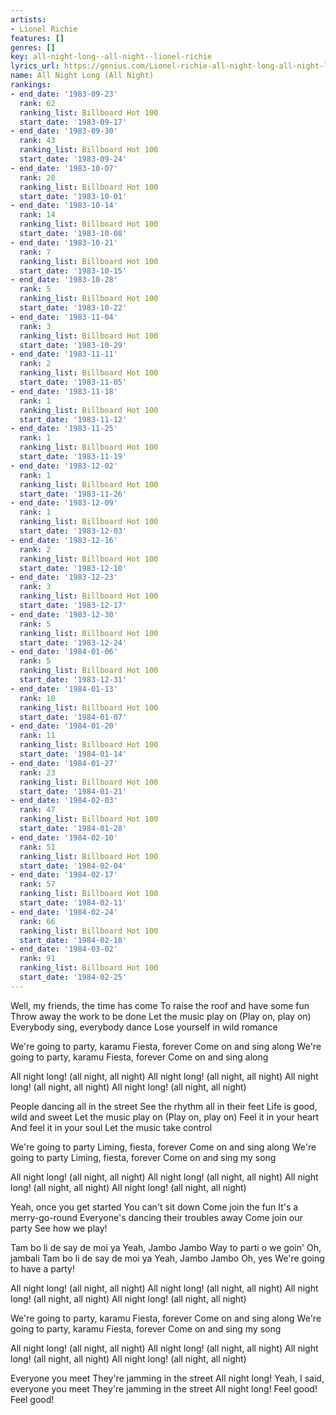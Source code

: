 ```yaml
---
artists:
- Lionel Richie
features: []
genres: []
key: all-night-long--all-night--lionel-richie
lyrics_url: https://genius.com/Lionel-richie-all-night-long-all-night-lyrics
name: All Night Long (All Night)
rankings:
- end_date: '1983-09-23'
  rank: 62
  ranking_list: Billboard Hot 100
  start_date: '1983-09-17'
- end_date: '1983-09-30'
  rank: 43
  ranking_list: Billboard Hot 100
  start_date: '1983-09-24'
- end_date: '1983-10-07'
  rank: 28
  ranking_list: Billboard Hot 100
  start_date: '1983-10-01'
- end_date: '1983-10-14'
  rank: 14
  ranking_list: Billboard Hot 100
  start_date: '1983-10-08'
- end_date: '1983-10-21'
  rank: 7
  ranking_list: Billboard Hot 100
  start_date: '1983-10-15'
- end_date: '1983-10-28'
  rank: 5
  ranking_list: Billboard Hot 100
  start_date: '1983-10-22'
- end_date: '1983-11-04'
  rank: 3
  ranking_list: Billboard Hot 100
  start_date: '1983-10-29'
- end_date: '1983-11-11'
  rank: 2
  ranking_list: Billboard Hot 100
  start_date: '1983-11-05'
- end_date: '1983-11-18'
  rank: 1
  ranking_list: Billboard Hot 100
  start_date: '1983-11-12'
- end_date: '1983-11-25'
  rank: 1
  ranking_list: Billboard Hot 100
  start_date: '1983-11-19'
- end_date: '1983-12-02'
  rank: 1
  ranking_list: Billboard Hot 100
  start_date: '1983-11-26'
- end_date: '1983-12-09'
  rank: 1
  ranking_list: Billboard Hot 100
  start_date: '1983-12-03'
- end_date: '1983-12-16'
  rank: 2
  ranking_list: Billboard Hot 100
  start_date: '1983-12-10'
- end_date: '1983-12-23'
  rank: 3
  ranking_list: Billboard Hot 100
  start_date: '1983-12-17'
- end_date: '1983-12-30'
  rank: 5
  ranking_list: Billboard Hot 100
  start_date: '1983-12-24'
- end_date: '1984-01-06'
  rank: 5
  ranking_list: Billboard Hot 100
  start_date: '1983-12-31'
- end_date: '1984-01-13'
  rank: 10
  ranking_list: Billboard Hot 100
  start_date: '1984-01-07'
- end_date: '1984-01-20'
  rank: 11
  ranking_list: Billboard Hot 100
  start_date: '1984-01-14'
- end_date: '1984-01-27'
  rank: 23
  ranking_list: Billboard Hot 100
  start_date: '1984-01-21'
- end_date: '1984-02-03'
  rank: 47
  ranking_list: Billboard Hot 100
  start_date: '1984-01-28'
- end_date: '1984-02-10'
  rank: 51
  ranking_list: Billboard Hot 100
  start_date: '1984-02-04'
- end_date: '1984-02-17'
  rank: 57
  ranking_list: Billboard Hot 100
  start_date: '1984-02-11'
- end_date: '1984-02-24'
  rank: 66
  ranking_list: Billboard Hot 100
  start_date: '1984-02-18'
- end_date: '1984-03-02'
  rank: 91
  ranking_list: Billboard Hot 100
  start_date: '1984-02-25'
---
```

Well, my friends, the time has come
To raise the roof and have some fun
Throw away the work to be done
Let the music play on (Play on, play on)
Everybody sing, everybody dance
Lose yourself in wild romance


We're going to party, karamu
Fiesta, forever
Come on and sing along
We're going to party, karamu
Fiesta, forever
Come on and sing along


All night long! (all night, all night)
All night long! (all night, all night)
All night long! (all night, all night)
All night long! (all night, all night)


People dancing all in the street
See the rhythm all in their feet
Life is good, wild and sweet
Let the music play on (Play on, play on)
Feel it in your heart
And feel it in your soul
Let the music take control


We're going to party
Liming, fiesta, forever
Come on and sing along
We're going to party
Liming, fiesta, forever
Come on and sing my song


All night long! (all night, all night)
All night long! (all night, all night)
All night long! (all night, all night)
All night long! (all night, all night)


Yeah, once you get started
You can't sit down
Come join the fun
It's a merry-go-round
Everyone's dancing their troubles away
Come join our party
See how we play!

Tam bo li de say de moi ya
Yeah, Jambo Jambo
Way to parti o we goin'
Oh, jambali
Tam bo li de say de moi ya
Yeah, Jambo Jambo
Oh, yes
We're going to have a party!


All night long! (all night, all night)
All night long! (all night, all night)
All night long! (all night, all night)
All night long! (all night, all night)


We're going to party, karamu
Fiesta, forever
Come on and sing along
We're going to party, karamu
Fiesta, forever
Come on and sing my song


All night long! (all night, all night)
All night long! (all night, all night)
All night long! (all night, all night)
All night long! (all night, all night)


Everyone you meet
They're jamming in the street
All night long!
Yeah, I said, everyone you meet
They're jamming in the street
All night long!
Feel good! Feel good!
